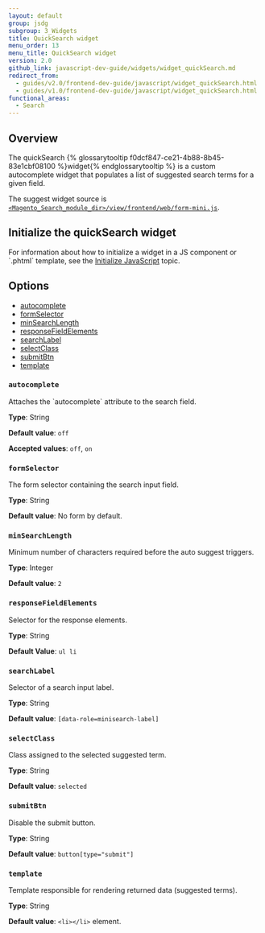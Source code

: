 ```yaml
---
layout: default
group: jsdg
subgroup: 3_Widgets
title: QuickSearch widget
menu_order: 13
menu_title: QuickSearch widget
version: 2.0
github_link: javascript-dev-guide/widgets/widget_quickSearch.md
redirect_from:
  - guides/v2.0/frontend-dev-guide/javascript/widget_quickSearch.html
  - guides/v1.0/frontend-dev-guide/javascript/widget_quickSearch.html
functional_areas:
  - Search
---
```


<h2>Overview</h2>

The quickSearch {% glossarytooltip f0dcf847-ce21-4b88-8b45-83e1cbf08100 %}widget{% endglossarytooltip %} is a custom autocomplete widget that populates a list of suggested search terms for a given field. 

The suggest widget source is <a href="{{site.mage2000url}}app/code/Magento/Search/view/frontend/web/form-mini.js" target="_blank"><code>&lt;Magento_Search_module_dir&gt;/view/frontend/web/form-mini.js</code></a>.

<h2 id="quicksearch_init">Initialize the quickSearch widget</h2>
For information about how to initialize a widget in a JS component or `.phtml` template, see the <a href="{{page.baseurl}}javascript-dev-guide/javascript/js_init.html" target="_blank">Initialize JavaScript</a> topic.


<h2 id="quicksearch_options">Options</h2>
<ul>
<li><a href="#q_autocomplete">autocomplete</a></li>
<li><a href="#q_formSelector">formSelector</a></li>
<li><a href="#q_minSearchLength">minSearchLength</a></li>
<li><a href="#q_responseFieldElements">responseFieldElements</a></li>
<li><a href="#q_searchLabel">searchLabel</a></li>
<li><a href="#q_selectClass">selectClass</a></li>
<li><a href="#q_submitBtn">submitBtn</a></li>
<li><a href="#q_template">template</a></li>
</ul>


<h3 id="q_autocomplete"><code>autocomplete</code></h3>
Attaches the `autocomplete` attribute to the search field.

**Type**: String

**Default value**: `off`

**Accepted values**: `off`, `on`


<h3 id="q_formSelector"><code>formSelector</code></h3>
The form selector containing the search input field.

**Type**: String 

**Default value**: No form by default.


<h3 id="q_minSearchLength"><code>minSearchLength</code></h3>
Minimum number of characters required before the auto suggest triggers.

**Type**: Integer

**Default value**: `2`

<h3 id="q_responseFieldElements"><code>responseFieldElements</code></h3>
Selector for the response elements.

**Type**: String

**Default Value**: `ul li`

<h3 id="q_searchLabel"><code>searchLabel</code></h3>
Selector of a search input label.

**Type**: String

**Default value**: `[data-role=minisearch-label]`

<h3 id="q_selectClass"><code>selectClass</code></h3>
Class assigned to the selected suggested term.

**Type**: String

**Default value**: `selected`

<h3 id="q_submitBtn"><code>submitBtn</code></h3>
Disable the submit button. 

**Type**: String

**Default value**: `button[type="submit"]`

<h3 id="q_template"><code>template</code></h3>
Template responsible for rendering returned data (suggested terms).

**Type**: String

**Default value**: `<li></li>` element.


